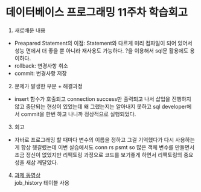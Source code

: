 데이터베이스 프로그래밍 11주차 학습회고
=====================================

1. 새로배운 내용  
- Preapared Statement의 이점: Statement와 다르게 미리 컴파일이 되어 있어서 성능 면에서 더 좋을 뿐 아니라 재사용도 가능하다. ?을 이용해서 sql문 활용에도 용이하다.
- rollback: 변경사항 취소
- commit: 변경사항 저장

2. 문제가 발생한 부분 + 해결과정  
- insert 함수가 호출되고 connection success만 출력되고 나서 삽입을 진행하지 않고 중단되는 현상이 있었는데 왜 그랬는지는 알아내지 못하고 sql developer에서 commit을 한번 하고 나니까 정상적으로 실행되었다.

3. 회고  
- 자바로 프로그래밍 할 때마다 변수의 이름을 정하고 그걸 기억했다가 다시 사용하는게 항상 헷갈렸는데 이번 실습에서도 conn rs psmt so 많은 객체 변수를 만들면서 조금 정신이 없었지만 리팩토링 과정으로 코드를 보기좋게 하면서 리팩토링의 중요성을 새삼 깨달았다.

4. <a href="https://youtu.be/pF0RUHrMxAo">과제 동영상</a>  
job_history 테이블 사용
